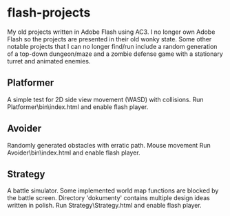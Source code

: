 # flash-projects

My old projects written in Adobe Flash using AC3.
I no longer own Adobe Flash so the projects are presented in their old wonky state.
Some other notable projects that I can no longer find/run include a random
generation of a top-down dungeon/maze and a zombie defense game with a stationary turret
and animated enemies.

## Platformer
A simple test for 2D side view movement (WASD) with collisions.
Run Platformer\bin\index.html and enable flash player.

## Avoider
Randomly generated obstacles with erratic path. Mouse movement
Run Avoider\bin\index.html and enable flash player.

## Strategy
A battle simulator. Some implemented world map functions are blocked
by the battle screen. Directory 'dokumenty' contains multiple design ideas
written in polish.
Run Strategy\Strategy.html and enable flash player.


